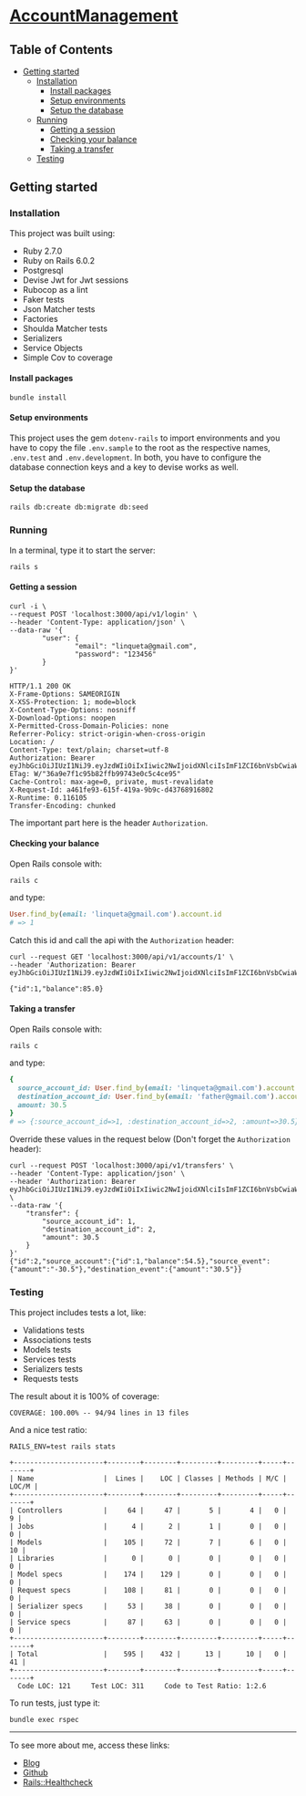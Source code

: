 # [AccountManagement][repo_page]

## Table of Contents
- [Getting started](#getting-started)
  - [Installation](#installation)
    - [Install packages](#install-packages)
    - [Setup environments](#setup-environments)
    - [Setup the database](#setup-the-database)
  - [Running](#running)
    - [Getting a session](#getting-a-session)
    - [Checking your balance](#checking-your-balance)
    - [Taking a transfer](#taking-a-transfer)
  - [Testing](#testing)

## Getting started

### Installation

This project was built using:
- Ruby 2.7.0
- Ruby on Rails 6.0.2
- Postgresql
- Devise Jwt for Jwt sessions
- Rubocop as a lint
- Faker tests
- Json Matcher tests
- Factories
- Shoulda Matcher tests
- Serializers
- Service Objects
- Simple Cov to coverage

#### Install packages

```shell
bundle install
```

#### Setup environments

This project uses the gem `dotenv-rails` to import environments and you have to copy the file `.env.sample` to the root as the respective names, `.env.test` and `.env.development`.
In both, you have to configure the database connection keys and a key to devise works as well.

#### Setup the database

```shell
rails db:create db:migrate db:seed
```

### Running

In a terminal, type it to start the server:

```shell
rails s
```

#### Getting a session

```shell
curl -i \
--request POST 'localhost:3000/api/v1/login' \
--header 'Content-Type: application/json' \
--data-raw '{
        "user": {
                "email": "linqueta@gmail.com",
                "password": "123456"
        }
}'

HTTP/1.1 200 OK
X-Frame-Options: SAMEORIGIN
X-XSS-Protection: 1; mode=block
X-Content-Type-Options: nosniff
X-Download-Options: noopen
X-Permitted-Cross-Domain-Policies: none
Referrer-Policy: strict-origin-when-cross-origin
Location: /
Content-Type: text/plain; charset=utf-8
Authorization: Bearer eyJhbGciOiJIUzI1NiJ9.eyJzdWIiOiIxIiwic2NwIjoidXNlciIsImF1ZCI6bnVsbCwiaWF0IjoxNTgyMjY3MzQxLCJleHAiOjE1ODIzNTM3NDEsImp0aSI6ImU5ZWYyMGQxLTk3NDctNDJiMi04NTJiLTQ5ZjAzN2E1M2RkYyJ9.aZwyFC1k3jeI97489Bb0Lj3NpRnHczcJKh6OV3s1Gh4
ETag: W/"36a9e7f1c95b82ffb99743e0c5c4ce95"
Cache-Control: max-age=0, private, must-revalidate
X-Request-Id: a461fe93-615f-419a-9b9c-d43768916802
X-Runtime: 0.116105
Transfer-Encoding: chunked
```

The important part here is the header `Authorization`.

#### Checking your balance

Open Rails console with:

```shell
rails c
```

and type:

```ruby
User.find_by(email: 'linqueta@gmail.com').account.id
# => 1
```

Catch this id and call the api with the `Authorization` header:

```shell
curl --request GET 'localhost:3000/api/v1/accounts/1' \
--header 'Authorization: Bearer eyJhbGciOiJIUzI1NiJ9.eyJzdWIiOiIxIiwic2NwIjoidXNlciIsImF1ZCI6bnVsbCwiaWF0IjoxNTgyMjY3MzQxLCJleHAiOjE1ODIzNTM3NDEsImp0aSI6ImU5ZWYyMGQxLTk3NDctNDJiMi04NTJiLTQ5ZjAzN2E1M2RkYyJ9.aZwyFC1k3jeI97489Bb0Lj3NpRnHczcJKh6OV3s1Gh4'

{"id":1,"balance":85.0}
```

#### Taking a transfer

Open Rails console with:

```shell
rails c
```

and type:

```ruby
{
  source_account_id: User.find_by(email: 'linqueta@gmail.com').account.id,
  destination_account_id: User.find_by(email: 'father@gmail.com').account.id,
  amount: 30.5
}
# => {:source_account_id=>1, :destination_account_id=>2, :amount=>30.5}
```

Override these values in the request below (Don't forget the `Authorization` header):

```shell
curl --request POST 'localhost:3000/api/v1/transfers' \
--header 'Content-Type: application/json' \
--header 'Authorization: Bearer eyJhbGciOiJIUzI1NiJ9.eyJzdWIiOiIxIiwic2NwIjoidXNlciIsImF1ZCI6bnVsbCwiaWF0IjoxNTgyMjY3MzQxLCJleHAiOjE1ODIzNTM3NDEsImp0aSI6ImU5ZWYyMGQxLTk3NDctNDJiMi04NTJiLTQ5ZjAzN2E1M2RkYyJ9.aZwyFC1k3jeI97489Bb0Lj3NpRnHczcJKh6OV3s1Gh4' \
--data-raw '{
	"transfer": {
		"source_account_id": 1,
		"destination_account_id": 2,
		"amount": 30.5
	}
}'
{"id":2,"source_account":{"id":1,"balance":54.5},"source_event":{"amount":"-30.5"},"destination_event":{"amount":"30.5"}}
```

### Testing

This project includes tests a lot, like:
- Validations tests
- Associations tests
- Models tests
- Services tests
- Serializers tests
- Requests tests

The result about it is 100% of coverage:

```shell
COVERAGE: 100.00% -- 94/94 lines in 13 files
```

And a nice test ratio:

```shell
RAILS_ENV=test rails stats

+----------------------+--------+--------+---------+---------+-----+-------+
| Name                 |  Lines |    LOC | Classes | Methods | M/C | LOC/M |
+----------------------+--------+--------+---------+---------+-----+-------+
| Controllers          |     64 |     47 |       5 |       4 |   0 |     9 |
| Jobs                 |      4 |      2 |       1 |       0 |   0 |     0 |
| Models               |    105 |     72 |       7 |       6 |   0 |    10 |
| Libraries            |      0 |      0 |       0 |       0 |   0 |     0 |
| Model specs          |    174 |    129 |       0 |       0 |   0 |     0 |
| Request specs        |    108 |     81 |       0 |       0 |   0 |     0 |
| Serializer specs     |     53 |     38 |       0 |       0 |   0 |     0 |
| Service specs        |     87 |     63 |       0 |       0 |   0 |     0 |
+----------------------+--------+--------+---------+---------+-----+-------+
| Total                |    595 |    432 |      13 |      10 |   0 |    41 |
+----------------------+--------+--------+---------+---------+-----+-------+
  Code LOC: 121     Test LOC: 311     Code to Test Ratio: 1:2.6
```

To run tests, just type it:

```shell
bundle exec rspec
```

---

To see more about me, access these links:

- [Blog][blog]
- [Github][github]
- [Rails::Healthcheck][rails-healthcheck]

[repo_page]: https://github.com/linqueta/account-management
[blog]: https://linqueta.com
[github]: https://linqueta.com
[rails-healthcheck]: https://github.com/linqueta/rails-healthcheck
